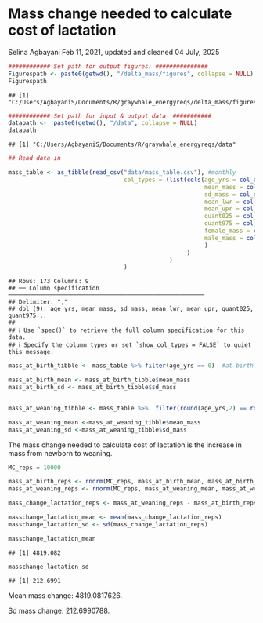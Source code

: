 Mass change needed to calculate cost of lactation
================
Selina Agbayani
Feb 11, 2021, updated and cleaned 04 July, 2025

``` r
############ Set path for output figures: ###############
Figurespath <- paste0(getwd(), "/delta_mass/figures", collapse = NULL)
Figurespath
```

    ## [1] "C:/Users/AgbayaniS/Documents/R/graywhale_energyreqs/delta_mass/figures"

``` r
############ Set path for input & output data  ###########
datapath <-  paste0(getwd(), "/data", collapse = NULL) 
datapath
```

    ## [1] "C:/Users/AgbayaniS/Documents/R/graywhale_energyreqs/data"

``` r
## Read data in

mass_table <- as_tibble(read_csv("data/mass_table.csv"), #monthly 
                                 col_types = (list(cols(age_yrs = col_double(),
                                                        mean_mass = col_double(),
                                                        sd_mass = col_double(),
                                                        mean_lwr = col_double(),
                                                        mean_upr = col_double(),
                                                        quant025 = col_double(),
                                                        quant975 = col_double(),
                                                        female_mass = col_double(),
                                                        male_mass = col_double()
                                                        )
                                                   )
                                              )
                                 )
```

    ## Rows: 173 Columns: 9
    ## ── Column specification ────────────────────────────────────────────────────────
    ## Delimiter: ","
    ## dbl (9): age_yrs, mean_mass, sd_mass, mean_lwr, mean_upr, quant025, quant975...
    ## 
    ## ℹ Use `spec()` to retrieve the full column specification for this data.
    ## ℹ Specify the column types or set `show_col_types = FALSE` to quiet this message.

``` r
mass_at_birth_tibble <- mass_table %>% filter(age_yrs == 0)  #at birth

mass_at_birth_mean <- mass_at_birth_tibble$mean_mass 
mass_at_birth_sd <- mass_at_birth_tibble$sd_mass


mass_at_weaning_tibble <- mass_table %>%  filter(round(age_yrs,2) == round((10/12),2))  #10th mth  i.e. 0.8333333

mass_at_weaning_mean <-mass_at_weaning_tibble$mean_mass 
mass_at_weaning_sd <-mass_at_weaning_tibble$sd_mass
```

The mass change needed to calculate cost of lactation is the increase in
mass from newborn to weaning.

``` r
MC_reps = 10000

mass_at_birth_reps <- rnorm(MC_reps, mass_at_birth_mean, mass_at_birth_sd)
mass_at_weaning_reps <- rnorm(MC_reps, mass_at_weaning_mean, mass_at_weaning_sd)

mass_change_lactation_reps <- mass_at_weaning_reps - mass_at_birth_reps

masschange_lactation_mean <- mean(mass_change_lactation_reps)
masschange_lactation_sd <- sd(mass_change_lactation_reps)

masschange_lactation_mean
```

    ## [1] 4819.082

``` r
masschange_lactation_sd
```

    ## [1] 212.6991

Mean mass change: 4819.0817626.

Sd mass change: 212.6990788.
